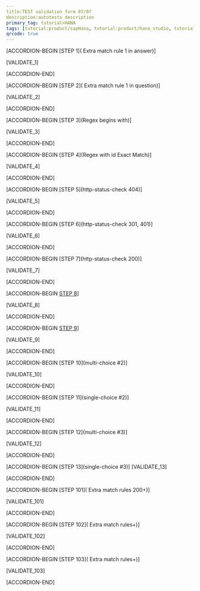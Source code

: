 ```yaml
---
title:TEST validation form 07/07
description:autotests description
primary_tag: tutorial>HANA
tags: [tutorial:product/sapHana, tutorial:product/hana_studio, tutorial:experience/teste, tutorial:product/mobile]
qrcode: true
---
```


[ACCORDION-BEGIN [STEP 1]( Extra match rule 1 in answer)] 
   
[VALIDATE_1]
 
 [ACCORDION-END]
 
 [ACCORDION-BEGIN [STEP 2]( Extra match rule 1 in question)] 
 
[VALIDATE_2]

 [ACCORDION-END]
 
  [ACCORDION-BEGIN [STEP 3](Regex begins with)] 
  
 [VALIDATE_3]
 
 [ACCORDION-END]
 
  [ACCORDION-BEGIN [STEP 4](Regex with id Exact Match)] 
  
 [VALIDATE_4]
 
 [ACCORDION-END]
 
 
  [ACCORDION-BEGIN [STEP 5](http-status-check 404)] 
  
 [VALIDATE_5] 
 
 [ACCORDION-END]

[ACCORDION-BEGIN [STEP 6](http-status-check 301, 401)] 
  
 [VALIDATE_6] 
 
[ACCORDION-END]



[ACCORDION-BEGIN [STEP 7](http-status-check 200)] 
  
 [VALIDATE_7] 
 
[ACCORDION-END]

[ACCORDION-BEGIN [STEP 8](multi-choice)] 
  
 [VALIDATE_8] 
 
[ACCORDION-END]


[ACCORDION-BEGIN [STEP 9](single-choice)] 
  
 [VALIDATE_9] 
 
[ACCORDION-END]


[ACCORDION-BEGIN [STEP 10](multi-choice #2)] 
  
 [VALIDATE_10] 
 
[ACCORDION-END]


[ACCORDION-BEGIN [STEP 11](single-choice #2)] 
  
 [VALIDATE_11] 
 
[ACCORDION-END]

[ACCORDION-BEGIN [STEP 12](multi-choice #3)] 
  
 [VALIDATE_12] 
 
[ACCORDION-END]


[ACCORDION-BEGIN [STEP 13](single-choice #3)] 
[VALIDATE_13] 
 
[ACCORDION-END]
  
[ACCORDION-BEGIN [STEP 101]( Extra match rules 200+)] 

[VALIDATE_101] 

[ACCORDION-END]


[ACCORDION-BEGIN [STEP 102]( Extra match rules+)]  

[VALIDATE_102] 

[ACCORDION-END]


[ACCORDION-BEGIN [STEP 103]( Extra match rules+)] 

[VALIDATE_103] 

[ACCORDION-END]
